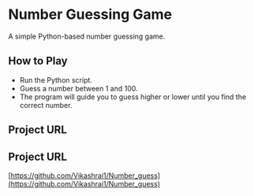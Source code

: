 
# Number Guessing Game

A simple Python-based number guessing game.

## How to Play
- Run the Python script.
- Guess a number between 1 and 100.
- The program will guide you to guess higher or lower until you find the correct number.

## Project URL
## Project URL
[https://github.com/Vikashrai1/Number_guess](https://github.com/Vikashrai1/Number_guess)




